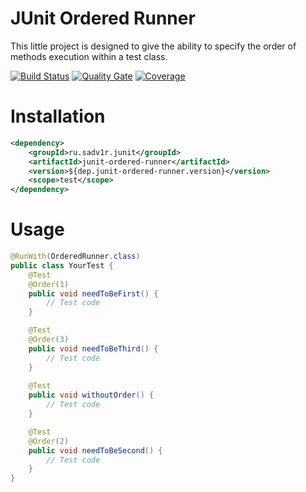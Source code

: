 JUnit Ordered Runner
====================
This little project is designed to give the ability to specify the order of methods execution within a test class.

[![Build Status](https://travis-ci.org/sadv1r/junit-ordered-runner.svg?branch=master)](https://travis-ci.org/sadv1r/junit-ordered-runner)
[![Quality Gate](https://sonarcloud.io/api/project_badges/measure?project=ru.sadv1r.junit:junit-ordered-runner&metric=alert_status)](https://sonarcloud.io/dashboard/index/ru.sadv1r.junit:junit-ordered-runner)
[![Coverage](https://sonarcloud.io/api/project_badges/measure?project=ru.sadv1r.junit:junit-ordered-runner&metric=coverage)](https://sonarcloud.io/component_measures?id=ru.sadv1r.junit:junit-ordered-runner&metric=coverage)

Installation
==========================
```xml
<dependency>
    <groupId>ru.sadv1r.junit</groupId>
    <artifactId>junit-ordered-runner</artifactId>
    <version>${dep.junit-ordered-runner.version}</version>
    <scope>test</scope>
</dependency>
```

Usage
====================================
```java
@RunWith(OrderedRunner.class)
public class YourTest {
    @Test
    @Order(1)
    public void needToBeFirst() {
        // Test code
    }

    @Test
    @Order(3)
    public void needToBeThird() {
        // Test code
    }
    
    @Test
    public void withoutOrder() {
        // Test code
    }

    @Test
    @Order(2)
    public void needToBeSecond() {
        // Test code
    }
}
```
